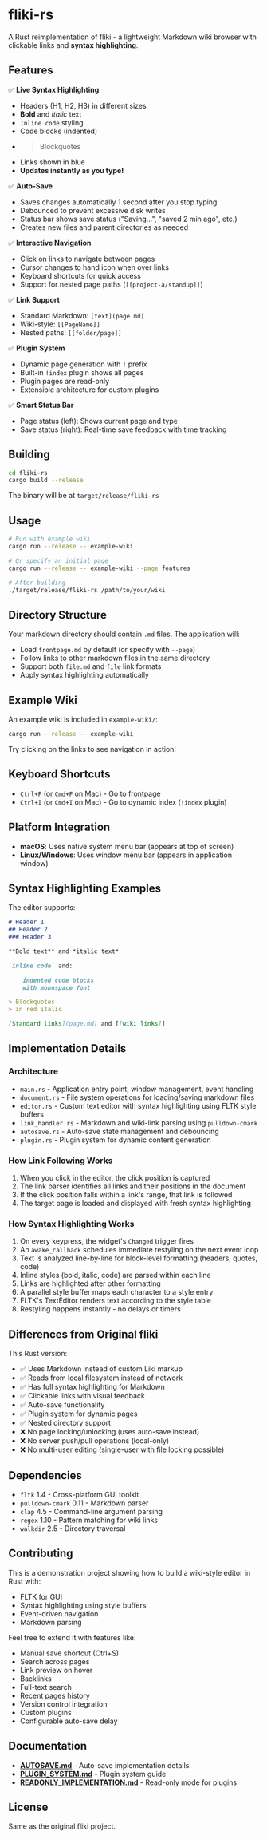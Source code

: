 # fliki-rs

A Rust reimplementation of fliki - a lightweight Markdown wiki browser with clickable links and **syntax highlighting**.

## Features

✅ **Live Syntax Highlighting**
   - Headers (H1, H2, H3) in different sizes
   - **Bold** and *italic* text
   - `Inline code` styling
   - Code blocks (indented)
   - > Blockquotes
   - Links shown in blue
   - **Updates instantly as you type!**

✅ **Auto-Save**
   - Saves changes automatically 1 second after you stop typing
   - Debounced to prevent excessive disk writes
   - Status bar shows save status ("Saving...", "saved 2 min ago", etc.)
   - Creates new files and parent directories as needed

✅ **Interactive Navigation**
   - Click on links to navigate between pages
   - Cursor changes to hand icon when over links
   - Keyboard shortcuts for quick access
   - Support for nested page paths (`[[project-a/standup]]`)

✅ **Link Support**
   - Standard Markdown: `[text](page.md)`
   - Wiki-style: `[[PageName]]`
   - Nested paths: `[[folder/page]]`

✅ **Plugin System**
   - Dynamic page generation with `!` prefix
   - Built-in `!index` plugin shows all pages
   - Plugin pages are read-only
   - Extensible architecture for custom plugins

✅ **Smart Status Bar**
   - Page status (left): Shows current page and type
   - Save status (right): Real-time save feedback with time tracking

## Building

```bash
cd fliki-rs
cargo build --release
```

The binary will be at `target/release/fliki-rs`

## Usage

```bash
# Run with example wiki
cargo run --release -- example-wiki

# Or specify an initial page
cargo run --release -- example-wiki --page features

# After building
./target/release/fliki-rs /path/to/your/wiki
```

## Directory Structure

Your markdown directory should contain `.md` files. The application will:
- Load `frontpage.md` by default (or specify with `--page`)
- Follow links to other markdown files in the same directory
- Support both `file.md` and `file` link formats
- Apply syntax highlighting automatically

## Example Wiki

An example wiki is included in `example-wiki/`:

```bash
cargo run --release -- example-wiki
```

Try clicking on the links to see navigation in action!

## Keyboard Shortcuts

- `Ctrl+F` (or `Cmd+F` on Mac) - Go to frontpage
- `Ctrl+I` (or `Cmd+I` on Mac) - Go to dynamic index (`!index` plugin)

## Platform Integration

- **macOS**: Uses native system menu bar (appears at top of screen)
- **Linux/Windows**: Uses window menu bar (appears in application window)

## Syntax Highlighting Examples

The editor supports:

```markdown
# Header 1
## Header 2
### Header 3

**Bold text** and *italic text*

`inline code` and:

    indented code blocks
    with monospace font

> Blockquotes
> in red italic

[Standard links](page.md) and [[wiki links]]
```

## Implementation Details

### Architecture

- `main.rs` - Application entry point, window management, event handling
- `document.rs` - File system operations for loading/saving markdown files
- `editor.rs` - Custom text editor with syntax highlighting using FLTK style buffers
- `link_handler.rs` - Markdown and wiki-link parsing using `pulldown-cmark`
- `autosave.rs` - Auto-save state management and debouncing
- `plugin.rs` - Plugin system for dynamic content generation

### How Link Following Works

1. When you click in the editor, the click position is captured
2. The link parser identifies all links and their positions in the document
3. If the click position falls within a link's range, that link is followed
4. The target page is loaded and displayed with fresh syntax highlighting

### How Syntax Highlighting Works

1. On every keypress, the widget's `Changed` trigger fires
2. An `awake_callback` schedules immediate restyling on the next event loop
3. Text is analyzed line-by-line for block-level formatting (headers, quotes, code)
4. Inline styles (bold, italic, code) are parsed within each line
5. Links are highlighted after other formatting
6. A parallel style buffer maps each character to a style entry
7. FLTK's TextEditor renders text according to the style table
8. Restyling happens instantly - no delays or timers

## Differences from Original fliki

This Rust version:
- ✅ Uses Markdown instead of custom Liki markup
- ✅ Reads from local filesystem instead of network
- ✅ Has full syntax highlighting for Markdown
- ✅ Clickable links with visual feedback
- ✅ Auto-save functionality
- ✅ Plugin system for dynamic pages
- ✅ Nested directory support
- ❌ No page locking/unlocking (uses auto-save instead)
- ❌ No server push/pull operations (local-only)
- ❌ No multi-user editing (single-user with file locking possible)

## Dependencies

- `fltk` 1.4 - Cross-platform GUI toolkit
- `pulldown-cmark` 0.11 - Markdown parser
- `clap` 4.5 - Command-line argument parsing
- `regex` 1.10 - Pattern matching for wiki links
- `walkdir` 2.5 - Directory traversal

## Contributing

This is a demonstration project showing how to build a wiki-style editor in Rust with:
- FLTK for GUI
- Syntax highlighting using style buffers
- Event-driven navigation
- Markdown parsing

Feel free to extend it with features like:
- Manual save shortcut (Ctrl+S)
- Search across pages
- Link preview on hover
- Backlinks
- Full-text search
- Recent pages history
- Version control integration
- Custom plugins
- Configurable auto-save delay

## Documentation

- **[AUTOSAVE.md](AUTOSAVE.md)** - Auto-save implementation details
- **[PLUGIN_SYSTEM.md](PLUGIN_SYSTEM.md)** - Plugin system guide
- **[READONLY_IMPLEMENTATION.md](READONLY_IMPLEMENTATION.md)** - Read-only mode for plugins

## License

Same as the original fliki project.
